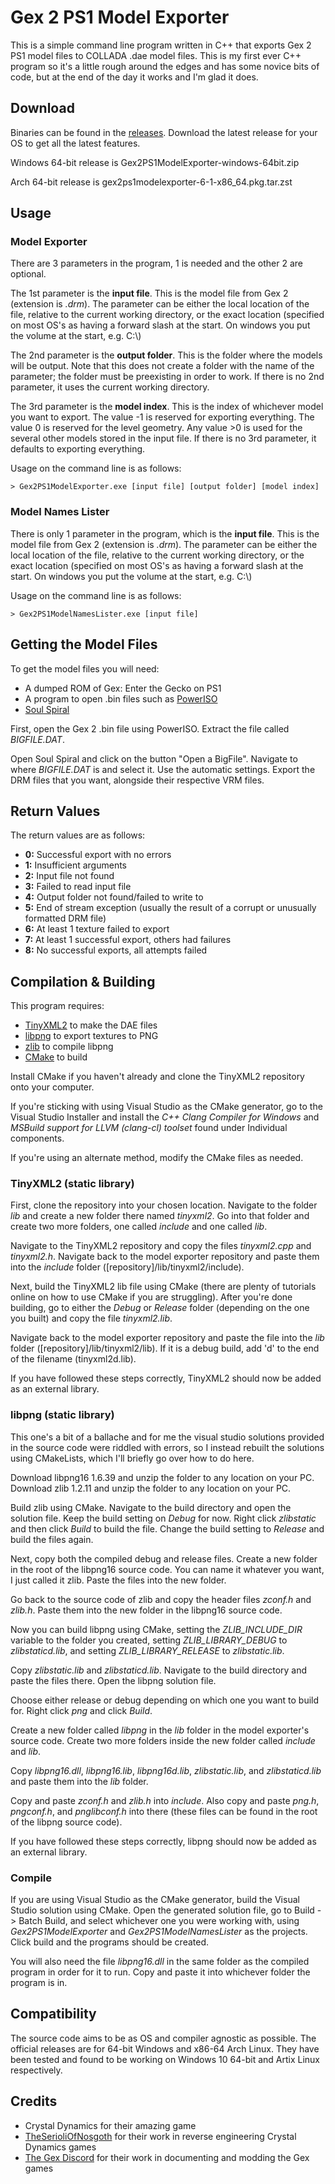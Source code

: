 # Gex 2 PS1 Model Exporter
This is a simple command line program written in C++ that exports Gex 2 PS1 model files to COLLADA .dae model files. This is my first ever C++ program so it's a little rough around the edges and has some novice bits of code, but at the end of the day it works and I'm glad it does.

## Download
Binaries can be found in the [releases](https://github.com/Roboguy420/Gex2PS1ModelExporter/releases). Download the latest release for your OS to get all the latest features.

Windows 64-bit release is Gex2PS1ModelExporter-windows-64bit.zip

Arch 64-bit release is gex2ps1modelexporter-6-1-x86_64.pkg.tar.zst

## Usage
### Model Exporter
There are 3 parameters in the program, 1 is needed and the other 2 are optional.

The 1st parameter is the **input file**. This is the model file from Gex 2 (extension is _.drm_). The parameter can be either the local location of the file, relative to the current working directory, or the exact location (specified on most OS's as having a forward slash at the start. On windows you put the volume at the start, e.g. C:\\)

The 2nd parameter is the **output folder**. This is the folder where the models will be output. Note that this does not create a folder with the name of the parameter; the folder must be preexisting in order to work. If there is no 2nd parameter, it uses the current working directory.

The 3rd parameter is the **model index**. This is the index of whichever model you want to export. The value -1 is reserved for exporting everything. The value 0 is reserved for the level geometry. Any value >0 is used for the several other models stored in the input file. If there is no 3rd parameter, it defaults to exporting everything.

Usage on the command line is as follows:
```
> Gex2PS1ModelExporter.exe [input file] [output folder] [model index]
```

### Model Names Lister
There is only 1 parameter in the program, which is the **input file**. This is the model file from Gex 2 (extension is _.drm_). The parameter can be either the local location of the file, relative to the current working directory, or the exact location (specified on most OS's as having a forward slash at the start. On windows you put the volume at the start, e.g. C:\\)

Usage on the command line is as follows:
```
> Gex2PS1ModelNamesLister.exe [input file]
```

## Getting the Model Files
To get the model files you will need:
* A dumped ROM of Gex: Enter the Gecko on PS1
* A program to open .bin files such as [PowerISO](https://www.poweriso.com)
* [Soul Spiral](https://github.com/TheSerioliOfNosgoth/SoulSpiral-Official)

First, open the Gex 2 .bin file using PowerISO. Extract the file called _BIGFILE.DAT_.

Open Soul Spiral and click on the button "Open a BigFile". Navigate to where _BIGFILE.DAT_ is and select it. Use the automatic settings. Export the DRM files that you want, alongside their respective VRM files.

## Return Values
The return values are as follows:
* **0:** Successful export with no errors
* **1:** Insufficient arguments
* **2:** Input file not found
* **3:** Failed to read input file
* **4:** Output folder not found/failed to write to
* **5:** End of stream exception (usually the result of a corrupt or unusually formatted DRM file)
* **6:** At least 1 texture failed to export
* **7:** At least 1 successful export, others had failures
* **8:** No successful exports, all attempts failed

## Compilation & Building
This program requires:
* [TinyXML2](https://github.com/leethomason/tinyxml2) to make the DAE files
* [libpng](https://sourceforge.net/projects/libpng/files/) to export textures to PNG
* [zlib](https://sourceforge.net/projects/libpng/files/zlib/) to compile libpng
* [CMake](https://cmake.org) to build

Install CMake if you haven't already and clone the TinyXML2 repository onto your computer.

If you're sticking with using Visual Studio as the CMake generator, go to the Visual Studio Installer and install the _C++ Clang Compiler for Windows_ and _MSBuild support for LLVM (clang-cl) toolset_ found under Individual components.

If you're using an alternate method, modify the CMake files as needed.

### TinyXML2 (static library)
First, clone the repository into your chosen location. Navigate to the folder _lib_ and create a new folder there named _tinyxml2_. Go into that folder and create two more folders, one called _include_ and one called _lib_.

Navigate to the TinyXML2 repository and copy the files _tinyxml2.cpp_ and _tinyxml2.h_. Navigate back to the model exporter repository and paste them into the _include_ folder ([repository]/lib/tinyxml2/include).

Next, build the TinyXML2 lib file using CMake (there are plenty of tutorials online on how to use CMake if you are struggling). After you're done building, go to either the _Debug_ or _Release_ folder (depending on the one you built) and copy the file _tinyxml2.lib_.

Navigate back to the model exporter repository and paste the file into the _lib_ folder ([repository]/lib/tinyxml2/lib). If it is a debug build, add 'd' to the end of the filename (tinyxml2d.lib).

If you have followed these steps correctly, TinyXML2 should now be added as an external library.

### libpng (static library)
This one's a bit of a ballache and for me the visual studio solutions provided in the source code were riddled with errors, so I instead rebuilt the solutions using CMakeLists, which I'll briefly go over how to do here.

Download libpng16 1.6.39 and unzip the folder to any location on your PC. Download zlib 1.2.11 and unzip the folder to any location on your PC.

Build zlib using CMake. Navigate to the build directory and open the solution file. Keep the build setting on _Debug_ for now. Right click _zlibstatic_ and then click _Build_ to build the file. Change the build setting to _Release_ and build the files again.

Next, copy both the compiled debug and release files. Create a new folder in the root of the libpng16 source code. You can name it whatever you want, I just called it zlib. Paste the files into the new folder.

Go back to the source code of zlib and copy the header files _zconf.h_ and _zlib.h_. Paste them into the new folder in the libpng16 source code.

Now you can build libpng using CMake, setting the _ZLIB_INCLUDE_DIR_ variable to the folder you created, setting _ZLIB_LIBRARY_DEBUG_ to _zlibstaticd.lib_, and setting _ZLIB_LIBRARY_RELEASE_ to _zlibstatic.lib_.

Copy _zlibstatic.lib_ and _zlibstaticd.lib_. Navigate to the build directory and paste the files there. Open the libpng solution file.

Choose either release or debug depending on which one you want to build for. Right click _png_ and click _Build_.

Create a new folder called _libpng_ in the _lib_ folder in the model exporter's source code. Create two more folders inside the new folder called _include_ and _lib_.

Copy _libpng16.dll_, _libpng16.lib_, _libpng16d.lib_, _zlibstatic.lib_, and _zlibstaticd.lib_ and paste them into the _lib_ folder.

Copy and paste _zconf.h_ and _zlib.h_ into _include_. Also copy and paste _png.h_, _pngconf.h_, and _pnglibconf.h_ into there (these files can be found in the root of the libpng source code).

If you have followed these steps correctly, libpng should now be added as an external library.

### Compile
If you are using Visual Studio as the CMake generator, build the Visual Studio solution using CMake. Open the generated solution file, go to Build -> Batch Build, and select whichever one you were working with, using _Gex2PS1ModelExporter_ and _Gex2PS1ModelNamesLister_ as the projects. Click build and the programs should be created.

You will also need the file _libpng16.dll_ in the same folder as the compiled program in order for it to run. Copy and paste it into whichever folder the program is in.

## Compatibility
The source code aims to be as OS and compiler agnostic as possible. The official releases are for 64-bit Windows and x86-64 Arch Linux. They have been tested and found to be working on Windows 10 64-bit and Artix Linux respectively.

## Credits
* Crystal Dynamics for their amazing game
* [TheSerioliOfNosgoth](https://github.com/TheSerioliOfNosgoth) for their work in reverse engineering Crystal Dynamics games
* [The Gex Discord](https://discord.gg/TeA7D4f) for their work in documenting and modding the Gex games
